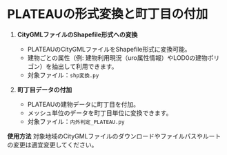 # PLATEAUの形式変換と町丁目の付加
1. **CityGMLファイルのShapefile形式への変換**
   - PLATEAUのCityGMLファイルをShapefile形式に変換可能。
   - 建物ごとの属性（例: 建物利用現況（uro属性情報）やLOD0の建物ポリゴン）を抽出して利用できます。
   - 対象ファイル：`shp変換.py`


2. **町丁目データの付加**
   - PLATEAUの建物データに町丁目を付加。
   - メッシュ単位のデータを町丁目単位に変換できます。
   - 対象ファイル：`内外判定_PLATEAU.py`

**使用方法**
対象地域のCityGMLファイルのダウンロードやファイルパスやルートの変更は適宜変更してください。
